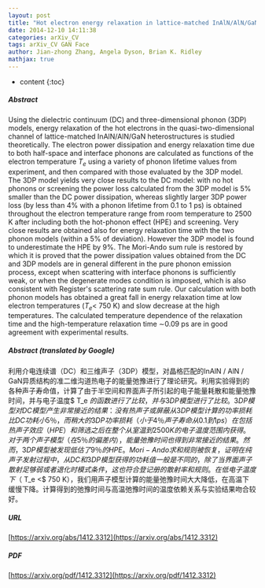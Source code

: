 ```yaml
---
layout: post
title: "Hot electron energy relaxation in lattice-matched InAlN/AlN/GaN heterostructures: the sum rules for electron-phonon interactions and hot-phonon effect"
date: 2014-12-10 14:11:38
categories: arXiv_CV
tags: arXiv_CV GAN Face
author: Jian-zhong Zhang, Angela Dyson, Brian K. Ridley
mathjax: true
---
```


* content
{:toc}

##### Abstract
Using the dielectric continuum (DC) and three-dimensional phonon (3DP) models, energy relaxation of the hot electrons in the quasi-two-dimensional channel of lattice-matched InAlN/AlN/GaN heterostructures is studied theoretically. The electron power dissipation and energy relaxation time due to both half-space and interface phonons are calculated as functions of the electron temperature $T_e$ using a variety of phonon lifetime values from experiment, and then compared with those evaluated by the 3DP model. The 3DP model yields very close results to the DC model: with no hot phonons or screening the power loss calculated from the 3DP model is 5% smaller than the DC power dissipation, whereas slightly larger 3DP power loss (by less than 4% with a phonon lifetime from 0.1 to 1 ps) is obtained throughout the electron temperature range from room temperature to 2500 K after including both the hot-phonon effect (HPE) and screening. Very close results are obtained also for energy relaxation time with the two phonon models (within a 5% of deviation). However the 3DP model is found to underestimate the HPE by 9%. The Mori-Ando sum rule is restored by which it is proved that the power dissipation values obtained from the DC and 3DP models are in general different in the pure phonon emission process, except when scattering with interface phonons is sufficiently weak, or when the degenerate modes condition is imposed, which is also consistent with Register's scattering rate sum rule. Our calculation with both phonon models has obtained a great fall in energy relaxation time at low electron temperatures ($T_e<$ 750 K) and slow decrease at the high temperatures. The calculated temperature dependence of the relaxation time and the high-temperature relaxation time $\sim$0.09 ps are in good agreement with experimental results.

##### Abstract (translated by Google)
利用介电连续谱（DC）和三维声子（3DP）模型，对晶格匹配的InAlN / AlN / GaN异质结构的准二维沟道热电子的能量弛豫进行了理论研究。利用实验得到的各种声子寿命值，计算了由于半空间和界面声子所引起的电子能量耗散和能量弛豫时间，并与电子温度$ T_e $的函数进行了比较，并与3DP模型进行了比较。 3DP模型对DC模型产生非常接近的结果：没有热声子或屏蔽从3DP模型计算的功率损耗比DC功耗小5％，而稍大的3DP功率损耗（小于4％声子寿命从0.1到1ps）在包括热声子效应（HPE）和筛选之后在整个从室温到2500K的电子温度范围内获得。对于两个声子模型（在5％的偏差内），能量弛豫时间也得到非常接近的结果。然而，3DP模型被发现低估了9％的HPE。 Mori-Ando求和规则被恢复，证明在纯声子发射过程中，从DC和3DP模型获得的功耗值一般是不同的，除了当界面声子散射足够弱或者退化时模式条件，这也符合登记册的散射率和规则。在低电子温度下（$ T_e <$ 750 K），我们用声子模型计算的能量弛豫时间大大降低，在高温下缓慢下降。计算得到的弛豫时间与高温弛豫时间的温度依赖关系与实验结果吻合较好。

##### URL
[https://arxiv.org/abs/1412.3312](https://arxiv.org/abs/1412.3312)

##### PDF
[https://arxiv.org/pdf/1412.3312](https://arxiv.org/pdf/1412.3312)

